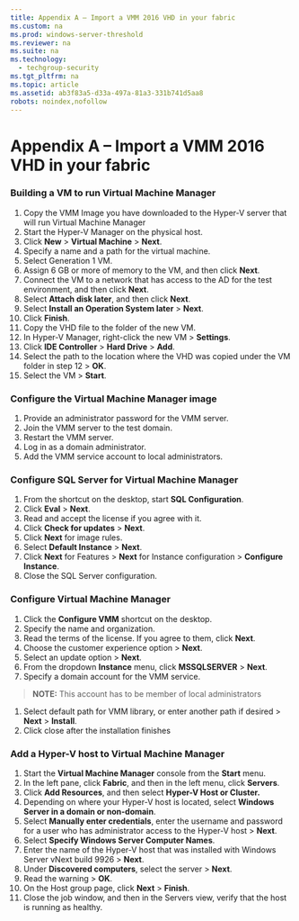 ```yaml
---
title: Appendix A – Import a VMM 2016 VHD in your fabric
ms.custom: na
ms.prod: windows-server-threshold
ms.reviewer: na
ms.suite: na
ms.technology: 
  - techgroup-security
ms.tgt_pltfrm: na
ms.topic: article
ms.assetid: ab3f83a5-d33a-497a-81a3-331b741d5aa8
robots: noindex,nofollow
---
```

# Appendix A – Import a VMM 2016 VHD in your fabric
### Building a VM to run Virtual Machine Manager  
1.  Copy the VMM Image you have downloaded to the Hyper-V server that will run Virtual Machine Manager  
2.  Start the Hyper-V Manager on the physical host.  
3.  Click **New** &gt; **Virtual Machine** &gt; **Next**.  
4.  Specify a name and a path for the virtual machine.  
5.  Select Generation 1 VM.  
6.  Assign 6 GB or more of memory to the VM, and then click **Next**.  
7.  Connect the VM to a network that has access to the AD for the test environment, and then click **Next**.  
8.  Select **Attach disk later**, and then click **Next**.  
9.  Select **Install an Operation System later** &gt; **Next**.  
10. Click **Finish**.  
11. Copy the VHD file to the folder of the new VM.  
12. In Hyper-V Manager, right-click the new VM &gt; **Settings**.  
13. Click **IDE Controller** &gt; **Hard Drive** &gt; **Add**.    
14. Select the path to the location where the VHD was copied under the VM folder in step 12 &gt; **OK**.  
15. Select the VM &gt; **Start**.

### Configure the Virtual Machine Manager image  
1.  Provide an administrator password for the VMM server.  
2.  Join the VMM server to the test domain.  
3.  Restart the VMM server.  
4.  Log in as a domain administrator.  
5.  Add the VMM service account to local administrators.  

### Configure SQL Server for Virtual Machine Manager  
1.  From the shortcut on the desktop, start **SQL Configuration**.  
2.  Click **Eval** &gt; **Next**.  
3.  Read and accept the license if you agree with it.  
4.  Click **Check for updates** &gt; **Next**.  
5.  Click **Next** for image rules.  
6.  Select **Default Instance** &gt; **Next**.  
7.  Click **Next** for Features &gt; **Next** for Instance configuration &gt; **Configure Instance**.  
8.  Close the SQL Server configuration.

### Configure Virtual Machine Manager  
1.  Click the **Configure VMM** shortcut on the desktop.  
2.  Specify the name and organization.  
3.  Read the terms of the license. If you agree to them, click **Next**.  
4.  Choose the customer experience option &gt; **Next**.  
5.  Select an update option &gt; **Next**.  
6.  From the dropdown **Instance** menu, click **MSSQLSERVER** &gt; **Next**.  
7.  Specify a domain account for the VMM service.  
> **NOTE:** This account has to be member of local administrators  
1.  Select default path for VMM library, or enter another path if desired &gt; **Next** &gt; **Install**.  
2.  Click close after the installation finishes

### Add a Hyper-V host to Virtual Machine Manager  
1.  Start the **Virtual Machine Manager** console from the **Start** menu.  
2.  In the left pane, click **Fabric**, and then in the left menu, click **Servers**.  
3.  Click **Add Resources**, and then select **Hyper-V Host or Cluster.**  
4.  Depending on where your Hyper-V host is located, select **Windows Server in a domain or non-domain**.  
5.  Select **Manually enter credentials**, enter the username and password for a user who has administrator access to the Hyper-V host &gt; **Next**.  
6.  Select **Specify Windows Server Computer Names**.  
7.  Enter the name of the Hyper-V host that was installed with Windows Server vNext build 9926 &gt; **Next**.  
8.  Under **Discovered computers**, select the server &gt; **Next**.  
9.  Read the warning &gt; **OK**.  
10. On the Host group page, click **Next** &gt; **Finish**.  
11. Close the job window, and then in the Servers view, verify that the host is running as healthy.

